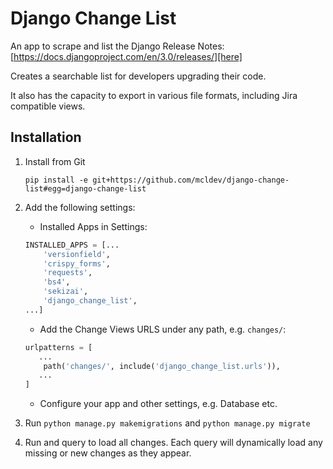 # Django Change List

An app to scrape and list the Django Release Notes: 
 [https://docs.djangoproject.com/en/3.0/releases/][here]

[here]: https://docs.djangoproject.com/en/3.0/releases/

Creates a searchable list for developers upgrading their code.

It also has the capacity to export in various file formats, including Jira compatible views.

## Installation

1. Install from Git
    ``` shell script
    pip install -e git+https://github.com/mcldev/django-change-list#egg=django-change-list
    ```
2. Add the following settings:
    * Installed Apps in Settings:
    ```python
    INSTALLED_APPS = [...
        'versionfield',
        'crispy_forms',
        'requests',
        'bs4',
        'sekizai',
        'django_change_list',
   ...]
    ```
    * Add the Change Views URLS under any path, e.g. `changes/`:
    ```python
    urlpatterns = [ 
       ...
        path('changes/', include('django_change_list.urls')),
       ...
    ]
    ```
   * Configure your app and other settings, e.g. Database etc.
 
3. Run `python manage.py makemigrations` and `python manage.py migrate`  

4. Run and query to load all changes. Each query will dynamically load any missing or new changes as they appear.
